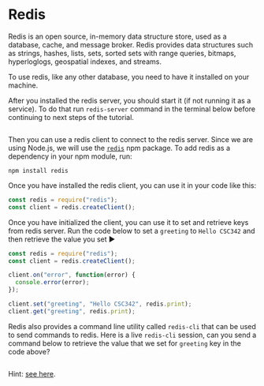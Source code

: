 # Redis

Redis is an open source, in-memory data structure store, used as a database, cache, and message broker. Redis provides data structures such as strings, hashes, lists, sets, sorted sets with range queries, bitmaps, hyperloglogs, geospatial indexes, and streams.

To use redis, like any other database, you need to have it installed on your machine.

After you installed the redis server, you should start it (if not running it as a service). To do that run `redis-server` command in the terminal below before continuing to next steps of the tutorial.

```bash|{type: 'terminal'}
```

Then you can use a redis client to connect to the redis server. Since we are using Node.js, we will use the [`redis`](https://www.npmjs.com/package/redis) npm package. To add redis as a dependency in your npm module, run:

```
npm install redis
```

Once you have installed the redis client, you can use it in your code like this:

```js
const redis = require("redis");
const client = redis.createClient();
```

Once you have initialized the client, you can use it to set and retrieve keys from redis server. Run the code below to set a `greeting` to `Hello CSC342` and then retrieve the value you set ▶️

```js | {type: 'script'}
const redis = require("redis");
const client = redis.createClient();

client.on("error", function(error) {
  console.error(error);
});

client.set("greeting", "Hello CSC342", redis.print);
client.get("greeting", redis.print);
```


Redis also provides a command line utility called `redis-cli` that can be used to send commands to redis. Here is a live `redis-cli` session, can you send a command below to retrieve the value that we set for `greeting` key in the code above?

```| {type: 'terminal', 'command': 'redis-cli'}
```

Hint: [see here](https://redis.io/topics/quickstart#check-if-redis-is-working).
